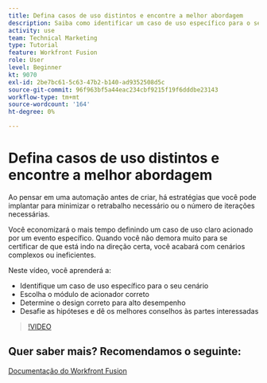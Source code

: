 ```yaml
---
title: Defina casos de uso distintos e encontre a melhor abordagem
description: Saiba como identificar um caso de uso específico para o seu cenário, determinar o design correto e fornecer aos participantes as melhores recomendações em [!DNL Adobe Workfront Fusion].
activity: use
team: Technical Marketing
type: Tutorial
feature: Workfront Fusion
role: User
level: Beginner
kt: 9070
exl-id: 2be7bc61-5c63-47b2-b140-ad9352508d5c
source-git-commit: 96f963bf5a44eac234cbf9215f19f6dddbe23143
workflow-type: tm+mt
source-wordcount: '164'
ht-degree: 0%

---
```


# Defina casos de uso distintos e encontre a melhor abordagem

Ao pensar em uma automação antes de criar, há estratégias que você pode implantar para minimizar o retrabalho necessário ou o número de iterações necessárias.

Você economizará o mais tempo definindo um caso de uso claro acionado por um evento específico. Quando você não demora muito para se certificar de que está indo na direção certa, você acabará com cenários complexos ou ineficientes.

Neste vídeo, você aprenderá a:

* Identifique um caso de uso específico para o seu cenário
* Escolha o módulo de acionador correto
* Determine o design correto para alto desempenho
* Desafie as hipóteses e dê os melhores conselhos às partes interessadas

>[!VIDEO](https://video.tv.adobe.com/v/335311/?quality=12)

## Quer saber mais? Recomendamos o seguinte:

[Documentação do Workfront Fusion](https://experienceleague.adobe.com/docs/workfront/using/adobe-workfront-fusion/workfront-fusion-2.html?lang=en)
